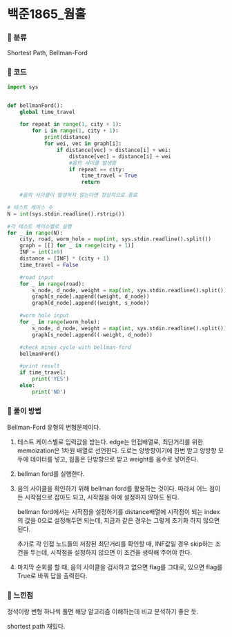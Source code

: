 # 백준1865\_웜홀

### &#127822; 분류

Shortest Path, Bellman-Ford

### &#127822; 코드

```python
import sys


def bellmanFord():
    global time_travel

    for repeat in range(1, city + 1):
        for i in range(1, city + 1):
            print(distance)
            for wei, vec in graph[i]:
                if distance[vec] > distance[i] + wei:
                    distance[vec] = distance[i] + wei
                    #음의 사이클 발생함
                    if repeat == city:
                        time_travel = True
                        return
    
    #음의 사이클이 발생하지 않는다면 정상적으로 종료

# 테스트 케이스 수
N = int(sys.stdin.readline().rstrip())

#각 테스트 케이스별로 실행
for _ in range(N):
    city, road, worm_hole = map(int, sys.stdin.readline().split())
    graph = [[] for _ in range(city + 1)]
    INF = int(1e9)
    distance = [INF] * (city + 1)
    time_travel = False

    #road input
    for _ in range(road):
        s_node, d_node, weight = map(int, sys.stdin.readline().split())
        graph[s_node].append((weight, d_node))
        graph[d_node].append((weight, s_node))

    #worm hole input
    for _ in range(worm_hole):
        s_node, d_node, weight = map(int, sys.stdin.readline().split())
        graph[s_node].append((-weight, d_node))

    #check minus cycle with bellman-ford
    bellmanFord()

    #print result
    if time_travel:
        print('YES')
    else:
        print('NO')

```

### &#127822; 풀이 방법

Bellman-Ford 유형의 변형문제이다.

1. 테스트 케이스별로 입력값을 받는다. edge는 인접배열로, 최단거리를 위한 memoization은 1차원 배열로 선언한다. 도로는 양방향이기에 한번 받고 양방향 모두에 데이터를 넣고, 웜홀은 단방향으로 받고 weight를 음수로 넣어준다.

2. bellman ford를 실행한다.

3. 음의 사이클을 확인하기 위해 bellman ford를 활용하는 것이다. 따라서 어느 점이든 시작점으로 잡아도 되고, 시작점을 아예 설정하지 않아도 된다.

    bellman ford에서는 시작점을 설정하기를 distance배열에 시작점이 되는 index의 값을 0으로 설정해두면 되는데, 지금과 같은 경우는 그렇게 초기화 하지 않으면 된다.

    추가로 각 인접 노드들의 저장된 최단거리를 확인할 때, INF값일 경우 skip하는 조건을 두는데, 시작점을 설정하지 않으면 이 조건을 생략해 주어야 한다.

4. 마지막 순회를 할 때, 음의 사이클을 검사하고 없으면 flag를 그대로, 있으면 flag를 True로 바꿔 답을 출력한다.

### &#127822; 느낀점

정석이랑 변형 하나씩 풀면 해당 알고리즘 이해하는데 비교 분석하기 좋은 듯.

shortest path 재밌다.
